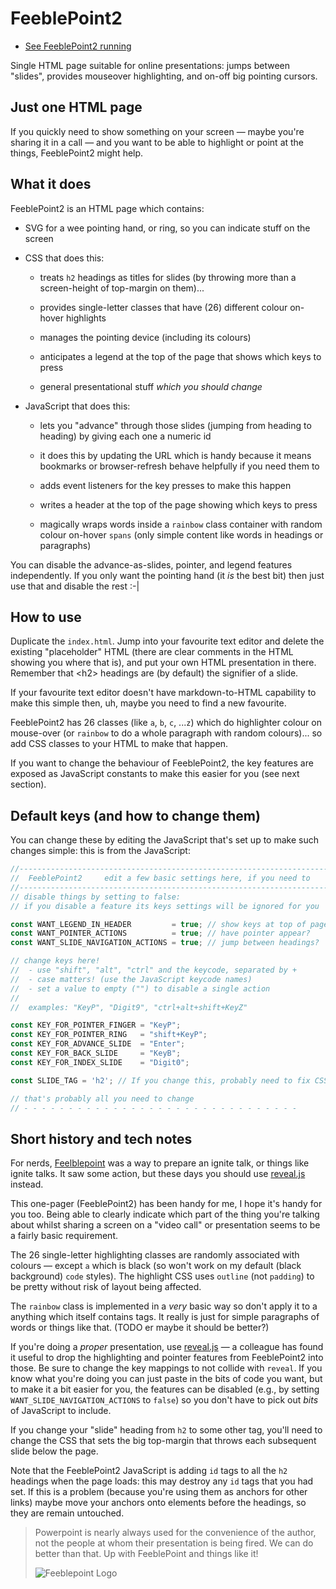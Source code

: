 # FeeblePoint2

* [See FeeblePoint2 running](https://davewhiteland.github.io/feeblepoint2/)

Single HTML page suitable for online presentations: jumps between "slides",
provides mouseover highlighting, and on-off big pointing cursors.

## Just one HTML page

If you quickly need to show something on your screen — maybe you're sharing
it in a call — and you want to be able to highlight or point at the things,
FeeblePoint2 might help.

## What it does

FeeblePoint2 is an HTML page which contains:

* SVG for a wee pointing hand, or ring, so you can indicate stuff on the screen

* CSS that does this:

  * treats `h2` headings as titles for slides (by throwing more than a
    screen-height of top-margin on them)...
  
  * provides single-letter classes that have (26) different colour on-hover
    highlights
  
  * manages the pointing device (including its colours)
  
  * anticipates a legend at the top of the page that shows which keys to press
    
  * general presentational stuff _which you should change_

* JavaScript that does this:

  * lets you "advance" through those slides (jumping from heading to heading)
    by giving each one a numeric id
  
  * it does this by updating the URL which is handy because it means bookmarks
    or browser-refresh behave helpfully if you need them to

  * adds event listeners for the key presses to make this happen
  
  * writes a header at the top of the page showing which keys to press

  * magically wraps words inside a `rainbow` class container with random colour
    on-hover `spans` (only simple content like words in headings or paragraphs)
    

You can disable the advance-as-slides, pointer, and legend features
independently. If you only want the pointing hand (it _is_ the best bit)
then just use that and disable the rest :-|

## How to use

Duplicate the `index.html`. Jump into your favourite text editor and delete the
existing "placeholder" HTML (there are clear comments in the HTML showing you
where that is), and put your own HTML presentation in there. Remember that
&lt;h2&gt; headings are (by default) the signifier of a slide.

If your favourite text editor doesn't have markdown-to-HTML capability to make
this simple then, uh, maybe you need to find a new favourite.

FeeblePoint2 has 26 classes (like `a`, `b`, `c`, ...`z`) which do highlighter
colour on mouse-over (or `rainbow` to do a whole paragraph with random colours)...
so add CSS classes to your HTML to make that happen.

If you want to change the behaviour of FeeblePoint2, the key features are
exposed as JavaScript constants to make this easier for you (see next section).


## Default keys (and how to change them)

You can change these by editing the JavaScript that's set up to make such
changes simple: this is from the JavaScript:

```javascript
//----------------------------------------------------------------------
//  FeeblePoint2     edit a few basic settings here, if you need to
//---------------------------------------------------------------------- 
// disable things by setting to false:
// if you disable a feature its keys settings will be ignored for you

const WANT_LEGEND_IN_HEADER         = true; // show keys at top of page?
const WANT_POINTER_ACTIONS          = true; // have pointer appear?
const WANT_SLIDE_NAVIGATION_ACTIONS = true; // jump between headings?

// change keys here!
//  - use "shift", "alt", "ctrl" and the keycode, separated by +
//  - case matters! (use the JavaScript keycode names)
//  - set a value to empty ("") to disable a single action
//  
//  examples: "KeyP", "Digit9", "ctrl+alt+shift+KeyZ"

const KEY_FOR_POINTER_FINGER = "KeyP";
const KEY_FOR_POINTER_RING   = "shift+KeyP";
const KEY_FOR_ADVANCE_SLIDE  = "Enter";
const KEY_FOR_BACK_SLIDE     = "KeyB";
const KEY_FOR_INDEX_SLIDE    = "Digit0";

const SLIDE_TAG = 'h2'; // If you change this, probably need to fix CSS too

// that's probably all you need to change
// - - - - - - - - - - - - - - - - - - - - - - - - - - - - - - -
```

## Short history and tech notes

For nerds, [Feelblepoint](https://www.beholder.uk/feeblepoint/) was a way to
prepare an ignite talk, or things like ignite talks. It saw some action, but
these days you should use [reveal.js](https://revealjs.com) instead.

This one-pager (FeeblePoint2) has been handy for me, I hope it's handy for you too.
Being able to clearly indicate which part of the thing you're talking about
whilst sharing a screen on a "video call" or presentation seems to be a fairly
basic requirement.

The 26 single-letter highlighting classes are randomly associated with colours
— except `a` which is black (so won't work on my default (black background)
`code` styles). The highlight CSS uses `outline` (not `padding`) to be pretty
without risk of layout being affected.

The `rainbow` class is implemented in a *very* basic way so don't apply it to a
anything which itself contains tags. It really is just for simple paragraphs of
words or things like that. (TODO er maybe it should be better?)

If you're doing a _proper_ presentation, use [reveal.js](https://revealjs.com)
— a colleague has found it useful to drop the highlighting and pointer features
from FeeblePoint2 into those. Be sure to change the key mappings to not collide
with `reveal`. If you know what you're doing you can just paste in the bits of
code you want, but to make it a bit easier for you, the features can be
disabled (e.g., by setting `WANT_SLIDE_NAVIGATION_ACTIONS` to `false`) so you
don't have to pick out _bits_ of JavaScript to include.

If you change your "slide" heading from `h2` to some other tag, you'll need to
change the CSS that sets the big top-margin that throws each subsequent slide
below the page.

Note that the FeeblePoint2 JavaScript is adding `id` tags to all the `h2`
headings when the page loads: this may destroy any `id` tags that you had set.
If this is a problem (because you're using them as anchors for other links)
maybe move your anchors onto elements before the headings, so they are remain
untouched.

> Powerpoint is nearly always used for the convenience of the author,
> not the people at whom their presentation is being fired. We can do
> better than that. Up with FeeblePoint and things like it!
>
> ![Feeblepoint Logo](https://camo.githubusercontent.com/acaf275db6bc1a973594051e06baa79933024da88acdb21546e762fa914ab35b/687474703a2f2f7777772e6265686f6c6465722e636f2e756b2f666565626c65706f696e742f64656d6f2f666565626c65706f696e742f666565626c65706f696e745f6c6f676f5f3230305f785f3132302e676966)

